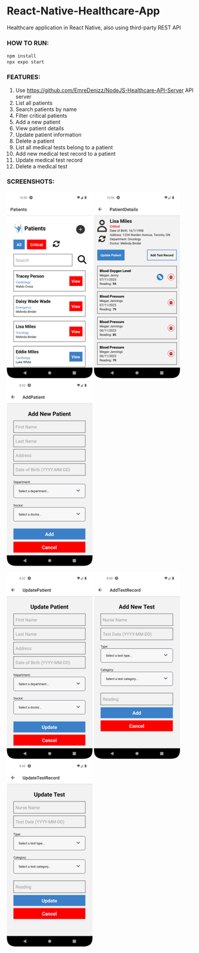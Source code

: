  # React-Native-Healthcare-App
Healthcare application in React Native, also using third-party REST API

### HOW TO RUN:
```console
npm install
npx expo start
```

### FEATURES:
1. Use https://github.com/EmreDenizz/NodeJS-Healthcare-API-Server API server
2. List all patients
3. Search patients by name
4. Filter critical patients 
5. Add a new patient
6. View patient details
7. Update patient information
8. Delete a patient
9. List all medical tests belong to a patient
10. Add new medical test record to a patient
11. Update medical test record
12. Delete a medical test

### SCREENSHOTS:
<kbd><img src="screenshots/ss_1.png" height="500"/></kbd>    <kbd><img src="screenshots/ss_3.png" height="500"/></kbd>    <kbd><img src="screenshots/ss_2.png" height="500"/></kbd>


<kbd><img src="screenshots/ss_4.png" height="500"/></kbd>    <kbd><img src="screenshots/ss_5.png" height="500"/></kbd>    <kbd><img src="screenshots/ss_6.png" height="500"/></kbd> 
